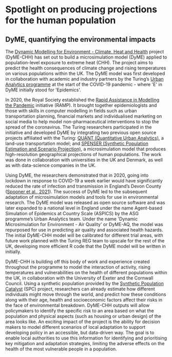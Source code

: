 # Spotlight on producing projections for the human population

## DyME, quantifying the environmental impacts

The [Dynamic Modelling for Environment - Climate, Heat and Health](https://www.turing.ac.uk/research/research-projects/impacts-climate-change-and-heat-health) project (DyME-CHH) has set out to build a microsimulation model (DyME) applied to population-level exposure to extreme heat (CHH). The project aims to predict the health consequences of climate change and rising temperatures on various populations within the UK. The DyME model was first developed in collaboration with academic and industry partners by the Turing’s [Urban Analytics programme](https://www.turing.ac.uk/research/research-programmes/urban-analytics) at the start of the COVID-19 pandemic - where 'E' in DyME initially stood for 'Epidemics'.

In 2020, the Royal Society established the [Rapid Assistance in Modelling the Pandemic](https://royalsociety.org/topics-policy/Health%20and%20wellbeing/ramp/) initiative (RAMP). It brought together epidemiologists and those with skills in computer modelling in fields such as urban transportation planning, financial markets and individualised marketing on social media to help model non-pharmaceutical interventions to stop the spread of the coronavirus. The Turing researchers participated in the initiative and developed DyME by integrating two previous open source projects affiliated with the Turing: [QUANT (Quantitative Urban Analytics)](https://www.turing.ac.uk/research/research-projects/quantitative-urban-analytics-quant), a land-use transportation model; and [SPENSER (Synthetic Population Estimation and Scenario Projection)](https://www.turing.ac.uk/research/research-projects/synthetic-population-estimation-and-scenario-projection), a microsimulation model that produces high-resolution geographical projections of human populations. The work was done in collaboration with universities in the UK and Denmark, as well as with data-science companies in the UK. 

Using DyME, the researchers demonstrated that in 2020, going into lockdown in response to COVID-19 a week earlier would have significantly reduced the rate of infection and transmission in England’s Devon County ([Spooner et al., 2021](https://www.sciencedirect.com/science/article/pii/S0277953621007930)). The success of DyME led to the subsequent adaptation of microsimulation models and tools for use in environmental research. The DyME model was released as open source software and was later expanded to a national level in England under the name Agent-based Simulation of Epidemics at Country Scale (ASPICS) by the ASG programme’s Urban Analytics team. Under the name 'Dynamic Microsimulation for Environment - Air Quality' or DyME-AQ, the model was repurposed for use in predicting air quality and associated health hazards. The initial DyME-CHH model will be calibrated for different trial areas, with future work planned with the Turing REG team to upscale for the rest of the UK, developing more efficient R code that the DyME model will be written in initially.

DyME-CHH is building off this body of work and experience created throughout the programme to model the interaction of activity, rising temperatures and vulnerabilities on the health of different populations within the UK, in collaboration with the University of Exeter and the Cornwall Council. Using a synthetic population provided by the [Synthetic Population Catalyst](https://alan-turing-institute.github.io/uatk-spc/) (SPC) project, researchers can already estimate how different individuals might move through the world, and predict how these conditions along with their age, health and socioeconomic factors affect their risks in the face of environmental breakdown. DyME-CHH outputs will allow policymakers to identify the specific risk to an area based on what the population and physical aspects (such as housing or urban design) of the area looks like. An exciting impact of the project is the ability for decision makers to model different scenarios of local adaptation to support developing policy in an accessible, but data-driven way. The goal is to enable local authorities to use this information for identifying and prioritising key mitigation and adaptation strategies, limiting the adverse effects on the health of the most vulnerable people in a population.
